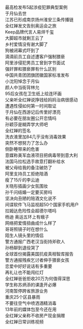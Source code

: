 最高检发布5起涉疫犯罪典型案例  
于月仙去世  
江苏已形成南京扬州淮安三条传播链  
全红婵发文告别奥运会之旅  
Keep品牌代言人易烊千玺  
大脚超市就剩王云了  
乡村爱情没有谢大脚了  
狗被闭幕式吓到了  
滴滴前员工自述遭客户强制猥亵  
阿里涉侵犯男员工曾到字节面试  
强奸罪和猥亵罪有什么区别  
中国共青团团旗团徽国家标准发布  
小沈阳悼念于月仙  
颜人中当街背林允  
95后女孩在卫生纸上绘连环画  
父亲听全红婵说挣钱给妈妈治病很感动  
遭遇性侵如何第一时间取证  
于月仙在西游记后传里好漂亮  
有必要在朋友圈公开恋情吗  
孙颖莎是糊弄学大师吧  
全红婵的签名  
洗衣液里加84几乎没有消毒效果  
突然不想努力了怎么办  
侧卧睡带来的危害  
意媒称美军血液项目把病毒带到意大利  
法国马拉松选手故意打翻补给水  
被父母给我的备注破防了  
阿里支持员工拒绝陪酒  
瘦了15斤的李云迪  
关晓彤插画少女氛围妆  
孙千问结婚一定要买房吗  
坚决向丑陋的陪酒文化说不  
间谍软件飞马监视超50个国家手机用户  
拉姆达危险性会超德尔塔吗  
杨迪 奥运五环上有蛾子  
网络把爱情扭曲成什么样了  
哥哥照镜子时在想什么  
陌生人镜头里的情侣  
警方通报广西老汉当街持斧砍人  
孙杨聊到退役哭了  
全球首份揭露美国抗疫真相智库报告  
警方通报残疾乞讨者伸手猥亵女孩  
恋爱中好好说话有多重要  
再礼让也不能闯红灯  
全红婵爸爸拒收20万为何值得深思  
学生称苏炳添的课逢开必爆  
河南暂停跨省旅游业务  
重庆25个区县暴雨  
不要往空气中喷洒酒精消毒  
13年前的媒体包至今还在用  
全红婵父亲称不收房产现金捐赠  
全红婵日常训练视频  
